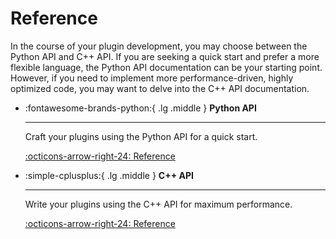 # Reference

In the course of your plugin development, you may choose between the Python API and C++ API. If you are seeking a
quick start and prefer a more flexible language, the Python API documentation can be your starting point. However,
if you need to implement more performance-driven, highly optimized code, you may want to delve into the C++ API
documentation.

<div class="grid cards" markdown>

-   :fontawesome-brands-python:{ .lg .middle } __Python API__

    ---

    Craft your plugins using the Python API for a quick start.

    [:octicons-arrow-right-24: Reference](python/index.md)

-   :simple-cplusplus:{ .lg .middle } __C++ API__

    ---

    Write your plugins using the C++ API for maximum performance.

    [:octicons-arrow-right-24: Reference](cpp/index.md)

</div>
